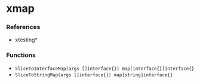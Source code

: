 # xmap

### References

+ xtesting*

### Functions

+ `SliceToInterfaceMap(args []interface{}) map[interface{}]interface{}`
+ `SliceToStringMap(args []interface{}) map[string]interface{}`
